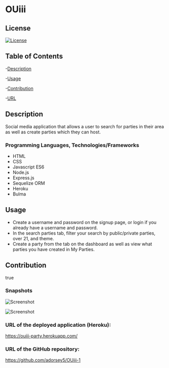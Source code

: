 # OUiii

## License 

[![License](https://img.shields.io/badge/license-None-blue.svg)](https://opensource.org/licenses/None)

## Table of Contents
-[Description](#Description)  

-[Usage](#Usage)  

-[Contribution](#Contribution)   

-[URL](#URL)  



## Description
Social media application that allows a user to search for parties in their area as well as create parties which they can host.

### Programming Languages, Technologies/Frameworks
* HTML
* CSS
* Javascript ES6
* Node.js
* Express.js
* Sequelize ORM
* Heroku
* Bulma

## Usage
* Create a username and password on the signup page, or login if you already have a username and password. 
* In the search parties tab, filter your search by public/private parties, over 21, and theme.  
* Create a party from the tab on the dashboard as well as view what parties you have created in My Parties.  

## Contribution
true

### Snapshots

![Screenshot](./public/images/homesnapshot.png)

![Screenshot](./public/images/dashboardsnapshot.png)

### URL of the deployed application (Heroku):
<https://ouiii-party.herokuapp.com/>

### URL of the GitHub repository:
<https://github.com/adorsey5/OUiii-1>
